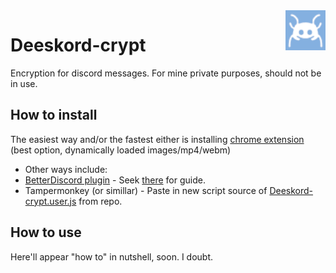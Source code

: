 <img src="logo.png" align="right" />


# Deeskord-crypt 

Encryption for discord messages. For mine private purposes, should not be in use.
## How to install
The easiest way and/or the fastest either is installing [chrome extension](https://chrome.google.com/webstore/detail/deeskord-crypt/gfcopfgeodppjlojhjdadoheippnnnmf) (best option, dynamically loaded images/mp4/webm)
- Other ways include:
- [BetterDiscord plugin](https://raw.githubusercontent.com/Ramewn/Deeskord-crypt/master/Deeskord-crypt.plugin.js) - Seek [there](https://github.com/Jiiks/BetterDiscordApp/wiki/Plugins) for guide.
- Tampermonkey (or simillar) - Paste in new script source of [Deeskord-crypt.user.js](https://github.com/Ramewn/Deeskord-crypt/blob/master/Deeskord-crypt.user.js) from repo. 
## How to use
Here'll appear "how to" in nutshell, soon. I doubt.
